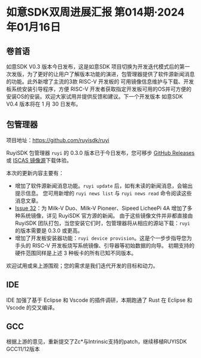 # 如意SDK双周进展汇报  第014期·2024年01月16日

## 卷首语

如意SDK V0.3 版本今日发布，这是如意SDK 项目切换为开发迭代模式后的第一次发版，为了更好的让用户了解版本功能的演进，包管理器提供了软件源新闻消息的功能。此外新增了主流的3款 RISC-V 开发板的 可用镜像信息维护与下载、开发板系统安装引导程序，方便 RISC-V 开发者获取指定开发板可用的OS并可方便的安装OS的安装。欢迎大家试用并提供反馈和建议。下一个开发版本 如意SDK V0.4 版本将在 1 月 30 日发布。

## 包管理器

项目地址：https://github.com/ruyisdk/ruyi

RuyiSDK 包管理器 `ruyi` 的 0.3.0 版本已于今日发布，您可移步 [GitHub Releases][GitHub Releases] 或 [ISCAS 镜像源][iscas]下载体验。

本次的更新内容主要有：

* 增加了软件源新闻消息功能。`ruyi update` 后，如有未读的新闻消息，会输出提示信息。
  您可用新增的 `ruyi news list` 与 `ruyi news read` 命令阅读这些消息文章。
* [Issue 32](https://github.com/ruyisdk/ruyi/issues/32)：为 Milk-V Duo、Milk-V Pioneer、Sipeed LicheePi 4A 增加了多种系统镜像，详见 RuyiSDK 官方源的新闻。
  由于这些镜像文件并非都直接由 RuyiSDK 团队打包，当您安装它们时，包管理器将从相应的源站下载：`ruyi` 的版本需要是 0.3.0 或更高。
* 增加了开发板安装器功能：`ruyi device provision`。这是个一步步指导您为手头的 RISC-V 开发板烧写系统镜像、引导器等初始数据的向导。
  初期支持的硬件范围同样是上述 3 种板卡的所有已知不同版本。

欢迎试用或来上游围观；您的需求是我们迭代开发的目标和动力。

## IDE

IDE 加强了基于 Eclipse 和 Vscode 的插件调研，本期跑通了 Rust 在 Eclipse 和 Vscode 的交叉编译。

## GCC

根据上游的意见，重新提交了Zc*与Intrinsic支持的patch，继续移植RUYISDK GCC11/12版本

[GitHub Releases]: https://github.com/ruyisdk/ruyi/releases/tag/0.3.0
[iscas]: https://mirror.iscas.ac.cn/ruyisdk/ruyi/releases/0.3.0/
